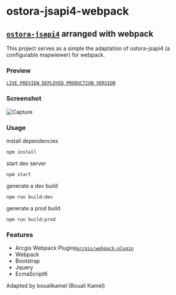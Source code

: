 # ostora-jsapi4-webpack

## [`ostora-jsapi4`](https://github.com/azouaoui-med/ostora-jsapi4) arranged with webpack
This project serves as a simple the adaptation of ostora-jsapi4 (a configurable mapwiewer) for webpack.

### Preview
[`LIVE PREVIEW DEPLOYED PRODUCTION VERSION`](https://boualikamel.github.io/ostora-jsapi4-webpack/)

### Screenshot
![Capture](https://user-images.githubusercontent.com/37594056/72466904-1e5c8700-37da-11ea-9adb-631ff37a45e7.PNG)

### Usage
install dependencies
```
npm install
```
start dev server
```
npm start
```
generate a dev build 
```
npm run build:dev
```
generate a prod build 
```
npm run build:prod
```
### Features 
* Arcgis Webpack Plugin[`@arcgis/webpack-plugin`](https://github.com/Esri/arcgis-webpack-plugin)
* Webpack
* Bootstrap
* Jquery
* EcmaScript6

Adapted by boualikamel (Bouali Kamel)
